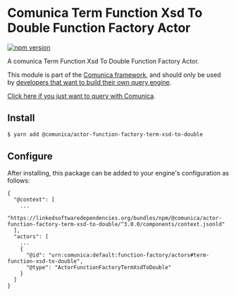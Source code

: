 # Comunica Term Function Xsd To Double Function Factory Actor

[![npm version](https://badge.fury.io/js/%40comunica%2Factor-function-factory-term-function-xsd-to-double.svg)](https://www.npmjs.com/package/@comunica/actor-function-factory-term-xsd-to-double)

A comunica Term Function Xsd To Double Function Factory Actor.

This module is part of the [Comunica framework](https://github.com/comunica/comunica),
and should only be used by [developers that want to build their own query engine](https://comunica.dev/docs/modify/).

[Click here if you just want to query with Comunica](https://comunica.dev/docs/query/).

## Install

```bash
$ yarn add @comunica/actor-function-factory-term-xsd-to-double
```

## Configure

After installing, this package can be added to your engine's configuration as follows:
```text
{
  "@context": [
    ...
    "https://linkedsoftwaredependencies.org/bundles/npm/@comunica/actor-function-factory-term-xsd-to-double/^3.0.0/components/context.jsonld"
  ],
  "actors": [
    ...
    {
      "@id": "urn:comunica:default:function-factory/actors#term-function-xsd-to-double",
      "@type": "ActorFunctionFactoryTermXsdToDouble"
    }
  ]
}
```
